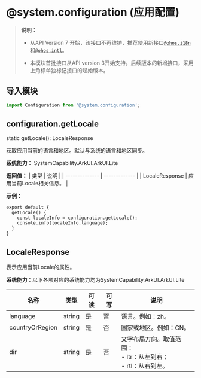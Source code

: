 # @system.configuration (应用配置)

> **说明：**
> - 从API Version 7 开始，该接口不再维护，推荐使用新接口[`@ohos.i18n`](js-apis-i18n.md)和[`@ohos.intl`](js-apis-intl.md)。
>
> 
> - 本模块首批接口从API version 3开始支持。后续版本的新增接口，采用上角标单独标记接口的起始版本。


## 导入模块


```ts
import Configuration from '@system.configuration';
```


## configuration.getLocale

static getLocale(): LocaleResponse

获取应用当前的语言和地区。默认与系统的语言和地区同步。

**系统能力：** SystemCapability.ArkUI.ArkUI.Lite

**返回值：**
| 类型            | 说明            |
| -------------- | ------------- |
| LocaleResponse | 应用当前Locale相关信息。 |

**示例：**
  ```
  export default {    
    getLocale() {        
      const localeInfo = configuration.getLocale();        
      console.info(localeInfo.language);    
    }
  }
  ```


## LocaleResponse

表示应用当前Locale的属性。

**系统能力**：以下各项对应的系统能力均为SystemCapability.ArkUI.ArkUI.Lite

| 名称   | 类型   | 可读   | 可写   | 说明                                       |
| ---- | ------ | ---- | ---- | ---------------------------------------- |
| language | string | 是    | 否    | 语言。例如：zh。 |
| countryOrRegion | string | 是    | 否    | 国家或地区。例如：CN。 |
| dir | string | 是    | 否    | 文字布局方向。取值范围：<br/>-&nbsp;ltr：从左到右；<br/>-&nbsp;rtl：从右到左。 |